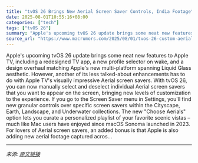```yaml
---
title: "tvOS 26 Brings New Aerial Screen Saver Controls, India Footage"
date: 2025-08-01T10:55:16+08:00
categories: ["tech"]
tags: ["tvOS 26"]
summary: "Apple's upcoming tvOS 26 update brings some neat new features to Apple TV, including a redesigned TV app, a new profile selector on wake, and a design overhaul matching Apple's new multi-platform span"
source_url: "https://www.macrumors.com/2025/08/01/tvos-26-custom-aerial-screen-saver-apple-tv/"
---
```


Apple's upcoming tvOS 26 update brings some neat new features to Apple TV, including a redesigned TV app, a new profile selector on wake, and a design overhaul matching Apple's new multi-platform spanning Liquid Glass aesthetic. However, another of its less talked-about enhancements has to do with Apple TV's visually impressive Aerial screen savers. With tvOS 26, you can now manually select and deselect individual Aerial screen savers that you want to appear on the screen, bringing new levels of customization to the experience. If you go to the Screen Saver menu in Settings, you'll find new granular controls over specific screen savers within the Cityscape, Earth, Landscape, and Underwater collections. The new "Choose Aerials" option lets you curate a personalized playlist of your favorite scenic vistas – much like Mac users have enjoyed since macOS Sonoma launched in 2023. For lovers of Aerial screen savers, an added bonus is that Apple is also adding new aerial footage captured acros...

---

*来源: [原文链接](https://www.macrumors.com/2025/08/01/tvos-26-custom-aerial-screen-saver-apple-tv/)*
